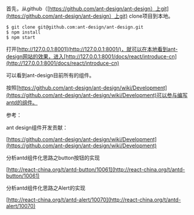 
首先，从github（[https://github.com/ant-design/ant-design）上git](https://github.com/ant-design/ant-design）上git) clone项目到本地。

```
$ git clone git@github.com:ant-design/ant-design.git
$ npm install
$ npm start
```

打开[http://127.0.0.1:8001](http://127.0.0.1:8001/)，就可以在本地看到ant-design网站的效果，进入[http://127.0.0.1:8001/docs/react/introduce-cn](http://127.0.0.1:8001/docs/react/introduce-cn)

可以看到ant-design目前所有的组件。

按照[https://github.com/ant-design/ant-design/wiki/Development](https://github.com/ant-design/ant-design/wiki/Development)可以参与编写antd的组件。

参考：

ant design组件开发贡献：

[https://github.com/ant-design/ant-design/wiki/Development](https://github.com/ant-design/ant-design/wiki/Development)

分析antd组件化思路之button按钮的实现

[http://react-china.org/t/antd-button/10061](http://react-china.org/t/antd-button/10061)

分析antd组件化思路之Alert的实现

[http://react-china.org/t/antd-alert/10070](http://react-china.org/t/antd-alert/10070)



